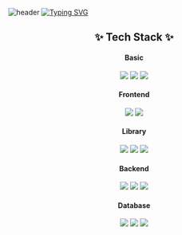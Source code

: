 ![header](https://capsule-render.vercel.app/api?type=Waving&color=gradient&height=400&section=header&text=Hello!-nl-my%20name%20is%20suhyun!&fontAlignY=35&reversal=true) 
[![Typing SVG](https://readme-typing-svg.demolab.com?font=Fira+Code&weight=900&duration=3000&pause=1000&color=13D3F7&multiline=true&random=true&width=675&lines=I+develop+responsive+web+pages+tailored+to+enhance+user+experience)](https://git.io/typing-svg)
  
<div align="center">
  <h2 align="center">✨ Tech Stack ✨</h2>
  <h4 align="center">Basic</h4>
  <img src="https://img.shields.io/badge/Html5-20232a.svg?style=for-the-badge&logo=html5&logoColor=#E34F26" />
  <img src="https://img.shields.io/badge/css-20232a.svg?style=for-the-badge&logo=css&logoColor=#663399" />
  <img src="https://img.shields.io/badge/JavaScript-20232a.svg?style=for-the-badge&logo=javascript&logoColor=#F7DF1E" />

  <h4 align="center">Frontend</h4>
  <img src="https://img.shields.io/badge/react-20232a.svg?style=for-the-badge&logo=react&logoColor=#61DAFB" />
  <img src="https://img.shields.io/badge/Next-20232a.svg?style=for-the-badge&logo=nextdotjs&logoColor=#000000" />

  <h4 align="center">Library</h4>
  <img src="https://img.shields.io/badge/React Router-20232a.svg?style=for-the-badge&logo=reactrouter&logoColor=#CA4245" />
  <img src="https://img.shields.io/badge/Axios-20232a.svg?style=for-the-badge&logo=axios&logoColor=#5A29E4" />
  <img src="https://img.shields.io/badge/chart.js-20232a.svg?style=for-the-badge&logo=chartdotjs&logoColor=#FF6384" />

  <h4 align="center">Backend</h4>
  <img src="https://img.shields.io/badge/Flask-20232a.svg?style=for-the-badge&logo=flask&logoColor=#000000" />
  <img src="https://img.shields.io/badge/node.js-20232a.svg?style=for-the-badge&logo=nodedotjs&logoColor=#5FA04E" />
  <img src="https://img.shields.io/badge/spring-20232a.svg?style=for-the-badge&logo=spring&logoColor=#6DB33F" />
  
  <h4 align="center">Database</h4>
  <img src="https://img.shields.io/badge/firebase-20232a.svg?style=for-the-badge&logo=firebase&logoColor=#DD2C00" />
  <img src="https://img.shields.io/badge/supabase-20232a.svg?style=for-the-badge&logo=supabase&logoColor=#3FCF8E" />
  <img src="https://img.shields.io/badge/mysql-20232a.svg?style=for-the-badge&logo=mysql&logoColor=#4479A1" />
</div>
